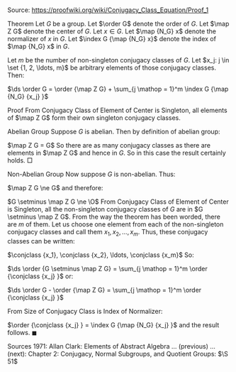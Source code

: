 # 

Source: https://proofwiki.org/wiki/Conjugacy_Class_Equation/Proof_1



Theorem
Let $G$ be a group.
Let $\order G$ denote the order of $G$.
Let $\map Z G$ denote the center of $G$.
Let $x \in G$.
Let $\map {N_G} x$ denote the normalizer of $x$ in $G$.
Let $\index G {\map {N_G} x}$ denote the index of $\map {N_G} x$ in $G$.

Let $m$ be the number of non-singleton conjugacy classes of $G$.
Let $x_j: j \in \set {1, 2, \ldots, m}$ be arbitrary elements of those conjugacy classes.
Then:

$\ds \order G = \order {\map Z G} + \sum_{j \mathop = 1}^m \index G {\map {N_G} {x_j} }$


Proof
From Conjugacy Class of Element of Center is Singleton, all elements of $\map Z G$ form their own singleton conjugacy classes.


Abelian Group
Suppose $G$ is abelian.
Then by definition of abelian group:

$\map Z G = G$
So there are as many conjugacy classes as there are elements in $\map Z G$ and hence in $G$.
So in this case the result certainly holds.
$\Box$


Non-Abelian Group
Now suppose $G$ is non-abelian.
Thus:

$\map Z G \ne G$
and therefore:

$G \setminus \map Z G \ne \O$
From Conjugacy Class of Element of Center is Singleton, all the non-singleton conjugacy classes of $G$ are in $G \setminus \map Z G$.
From the way the theorem has been worded, there are $m$ of them.
Let us choose one element from each of the non-singleton conjugacy classes and call them $x_1, x_2, \ldots, x_m$.
Thus, these conjugacy classes can be written:

$\conjclass {x_1}, \conjclass {x_2}, \ldots, \conjclass {x_m}$
So:

$\ds \order {G \setminus \map Z G} = \sum_{j \mathop = 1}^m \order {\conjclass {x_j} }$
or:

$\ds \order G - \order {\map Z G} = \sum_{j \mathop = 1}^m \order {\conjclass {x_j} }$

From Size of Conjugacy Class is Index of Normalizer:

$\order {\conjclass {x_j} } = \index G {\map {N_G} {x_j} }$
and the result follows.
$\blacksquare$


Sources
1971: Allan Clark: Elements of Abstract Algebra ... (previous) ... (next): Chapter $2$: Conjugacy, Normal Subgroups, and Quotient Groups: $\S 51$




